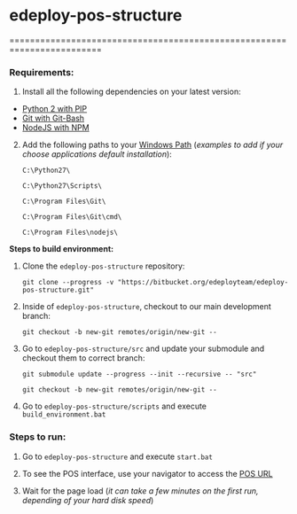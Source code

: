 # **edeploy-pos-structure**

========================================================================

### **Requirements:**

 1. Install all the following dependencies on your latest version:

 * [Python 2 with PIP](https://www.python.org/downloads/windows/)   
 * [Git with Git-Bash](https://git-scm.com/downloads)
 * [NodeJS with NPM](https://nodejs.org/en/download/)

 2. Add the following paths to your [Windows Path](https://docs.microsoft.com/en-us/previous-versions/office/developer/sharepoint-2010/ee537574(v%3Doffice.14)) (*examples to add if your choose applications default installation*):

    ```
    C:\Python27\
    ```
    
    ```
    C:\Python27\Scripts\
    ```
    
    ```
    C:\Program Files\Git\
    ```
    
    ```
    C:\Program Files\Git\cmd\
    ```
    
    ```
    C:\Program Files\nodejs\
    ```

**Steps to build environment:**

 1. Clone the `edeploy-pos-structure` repository:

    ```
    git clone --progress -v "https://bitbucket.org/edeployteam/edeploy-pos-structure.git"
    ```

 2. Inside of `edeploy-pos-structure`, checkout to our main development branch:

    ```
    git checkout -b new-git remotes/origin/new-git -- 
    ```

 3. Go to `edeploy-pos-structure/src` and update your submodule and checkout them to correct branch:

    ```
    git submodule update --progress --init --recursive -- "src"
    ```

    ```
    git checkout -b new-git remotes/origin/new-git -- 
    ```

 4. Go to `edeploy-pos-structure/scripts` and execute `build_environment.bat`

### **Steps to run:**

  1. Go to `edeploy-pos-structure` and execute `start.bat`

  2. To see the POS interface, use your navigator to access the [POS URL](http://localhost:8080/sui/?posid=1)

  3. Wait for the page load (*it can take a few minutes on the first run, depending of your hard disk speed*)